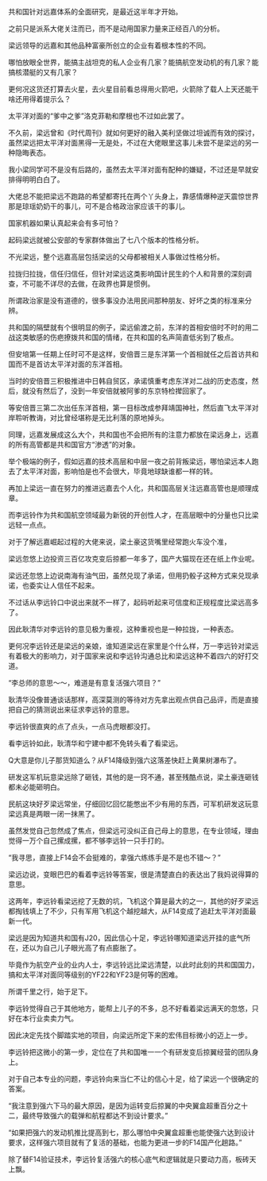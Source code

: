共和国针对远嘉体系的全面研究，是最近这半年才开始。

之前只是派系大佬关注而已，而不是动用国家力量来正经百八的分析。

梁远领导的远嘉和其他品种富豪所创立的企业有着根本性的不同。

哪怕放眼全世界，能搞主战坦克的私人企业有几家？能搞航空发动机的有几家？能搞核潜艇的又有几家？

更何况这货还打算去火星，去火星目前看总得用火箭吧，火箭除了载人上天还能干啥还用得着提示么？

太平洋对面的“爹中之爹”洛克菲勒和摩根也不过如此罢了。

不久前，梁远曾和《时代周刊》就如何更好的融入美利坚做过坦诚而有效的探讨，虽然梁远把太平洋对面黑得一无是处，不过在大佬眼里这事儿未尝不是梁远的另一种隐晦表态。

我小梁同学可不是没有后路的，虽然去太平洋对面有配种的嫌疑，不过还是早就安排得明明白白了。

大佬总不能把梁远不跑路的希望都寄托在两个丫头身上，靠感情爆种逆天震惊世界那是琼瑶奶奶干的事儿，可不是合格政治家应该干的事儿。

国家机器如果认真起来会有多可怕？

起码梁远就被公安部的专家群体做出了七八个版本的性格分析。

不光梁远，整个远嘉高层包括梁远的父母都被相关人事做过性格分析。

拉拢归拉拢，信任归信任，但针对梁远这类影响国计民生的个人和背景的深刻调查，不可能不详尽的去做，在政界也算是惯例。

所谓政治家是没有道德的，很多事没办法用民间那种朋友、好坏之类的标准来分辨。

共和国的隔壁就有个很明显的例子，梁远偷渡之前，东洋的首相安倍时不时的用二战这类敏感的伤疤撩拨共和国的情绪，在共和国的名声简直低劣到了极点。

但安培第一任期上任时可不是这样，安倍晋三是东洋第一个首相就任之后首访共和国而不是首访太平洋对面的东洋首相。

当时的安倍晋三积极推进中日韩自贸区，承诺慎重考虑东洋对二战的历史态度，然后，就没有然后了，没到一年安倍就被阿爹的东京特检撵回家了。

等安倍晋三第二次出任东洋首相，第一目标改成参拜靖国神社，然后直飞太平洋对岸聆听教诲，对比曾经堪称是无比利落的原地掉头。

同理，远嘉发展成这么大个，共和国也不会把所有的注意力都放在梁远身上，远嘉的所有高管都是共和国官方“渗透”的对象。

举个极端的例子，假如远嘉的技术高层和中层一夜之前背叛梁远，哪怕梁远本人跑去了太平洋对面，影响怕是也不会很大，毕竟地球缺谁都一样的转。

再加上梁远一直在努力的推进远嘉去个人化，共和国高层关注远嘉高管也是顺理成章。

而李远铃作为共和国航空领域最为新锐的开创性人才，在高层眼中的分量也只比梁远轻一点点。

对于了解远嘉崛起过程的大佬来说，梁土豪这货嘴里经常跑火车没个准，

梁远忽悠上边投资三百亿攻克变后掠都一年多了，国产大猫现在还在纸上作业呢。

梁远还忽悠上边说南海有油气田，虽然兑现了承诺，但用扔骰子这种方式来兑现承诺，也委实让人信任不起来。

不过话从李远铃口中说出来就不一样了，起码听起来可信度和正规程度比梁远高多了。

因此耿清华对李远铃的意见极为重视，这种重视也是一种拉拢，一种表态。

更何况李远铃还是梁远的亲娘，谁知道梁远在家里是个什么样，万一李远铃对梁远有着极大的影响力，对于国家来说和李远铃沟通总比和梁远这种不着四六的好打交道。

“李总师的意思～～，难道是有意复活强六项目？”

耿清华没像普通谈话那样，高深莫测的等待对方先拿出观点供自己品评，而是直接把自己的猜测说出来征求李远铃的意思。

李远铃很直爽的点了点头，一点马虎眼都没打。

看李远铃如此，耿清华和宁建中都不免转头看了看梁远。

Q大意是你儿子那货知道么？从F14降级到强六这落差快赶上黄果树瀑布了。

研发这军机玩意梁远除了砸钱，其他的是一窍不通，甚至残酷点说，梁土豪连砸钱都未必能砸明白。

民航这块好歹梁远常坐，仔细回忆回忆能憋出不少有用的东西，可军机研发这玩意梁远真是两眼一闭一抹黑了。

虽然发觉自己忽然成了焦点，但梁远可没纠正自己母上的意思，在专业领域，理由觉得一万个自己摞成摞，都不够李远铃一只手打的。

“我寻思，直接上F14会不会挺难的，拿强六练练手是不是也不错～？”

梁远边说，变眼巴巴的看着李远铃等答案，很是清楚直白的表达出了我妈说得算的意思。

这两年，李远铃看梁远挖了无数的坑，飞机这个算是最大的之一，其他的好歹梁远都掏钱填上了不少，只有军用飞机这个越挖越大，从F14变成了追赶太平洋对面最新一代。

梁远是因为知道共和国有J20，因此信心十足，李远铃哪知道梁远开挂的底气所在，还以为自己儿子眼光高了有点膨胀了。

毕竟作为航空产业的业内人士，李远铃远比梁远清楚，以此时此刻的共和国国力，搞和太平洋对面同等级别的YF22和YF23是何等的困难。

所谓千里之行，始于足下。

李远铃觉得自己于其他地方，能帮上儿子的不多，总不好看着梁远满天的忽悠，只好在本行业卖卖力气。

因此决定先找个脚踏实地的项目，向梁远所定下来的宏伟目标微小的迈上一步。

李远铃把这微小的第一步，定位在了共和国唯一一个有研发变后掠翼经营的团队身上。

对于自己本专业的问题，李远铃向来当仁不让的信心十足，给了梁远一个很确定的答案。

“我注意到强六下马的最大原因，是因为运转变后掠翼的中央翼盒超重百分之十二，最终导致强六的载弹和航程都达不到设计要求。”

“如果把强六的发动机推比提高到七，那么哪怕中央翼盒超重也能使强六达到设计要求，这样强六项目就有了复活的基础，也能为更进一步的F14国产化趟路。”

除了替F14验证技术，李远铃复活强六的核心底气和逻辑就是只要动力高，板砖天上飘。